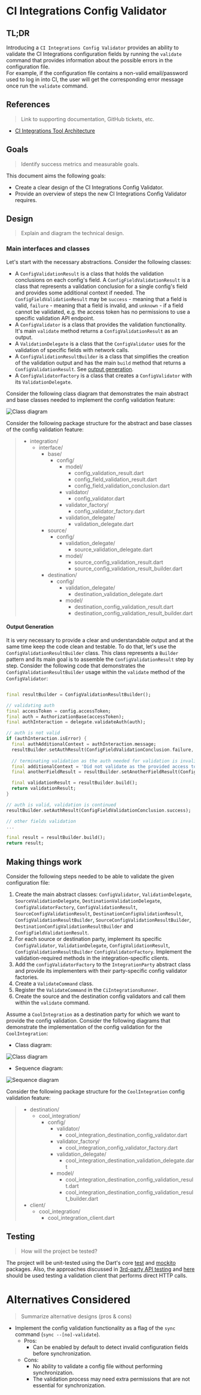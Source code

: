 # CI Integrations Config Validator

## TL;DR

Introducing a `CI Integrations Config Validator` provides an ability to validate the CI Integrations configuration fields by running the `validate` command that provides information about the possible errors in the configuration file.     
For example, if the configuration file contains a non-valid email/password used to log in into CI, the user will get the corresponding error message once run the `validate` command.

## References
> Link to supporting documentation, GitHub tickets, etc.

- [CI Integrations Tool Architecture](https://github.com/platform-platform/monorepo/blob/master/metrics/ci_integrations/docs/01_ci_integration_module_architecture.md)

## Goals
> Identify success metrics and measurable goals.

This document aims the following goals:
- Create a clear design of the CI Integrations Config Validator.
- Provide an overview of steps the new CI Integrations Config Validator requires.

## Design
> Explain and diagram the technical design.

### Main interfaces and classes

Let's start with the necessary abstractions. Consider the following classes:
- A `ConfigValidationResult` is a class that holds the validation conclusions on each config's field. A `ConfigFieldValidationResult` is a class that represents a validation conclusion for a single config's field and provides some additional context if needed. The `ConfigFieldValidationResult` may be `success` - meaning that a field is valid, `failure` - meaning that a field is invalid, and `unknown` - if a field cannot be validated, e.g. the access token has no permissions to use a specific validation API endpoint.
- A `ConfigValidator` is a class that provides the validation functionality. It's main `validate` method returns a `ConfigValidationResult` as an output.
- A `ValidationDelegate` is a class that the `ConfigValidator` uses for the validation of specific fields with network calls.
- A `ConfigValidationResultBuilder` is a class that simplifies the creation of the validation output and has the main `build` method that returns a `ConfigValidationResult`. See [output generation](#output-generation).
- A `ConfigValidatorFactory` is a class that creates a `ConfigValidator` with its `ValidationDelegate`.

Consider the following class diagram that demonstrates the main abstract and base classes needed to implement the config validation feature:

![Class diagram](http://www.plantuml.com/plantuml/proxy?cache=no&fmt=svg&src=https://github.com/platform-platform/monorepo/raw/update_config_validator_design/metrics/ci_integrations/docs/diagrams/ci_integrations_config_validator_interfaces_class_diagram.puml)

Consider the following package structure for the abstract and base classes of the config validation feature: 

> * integration/
>   * interface/
>     * base/
>       * config/
>         * model/
>           * config_validation_result.dart
>           * config_field_validation_result.dart
>           * config_field_validation_conclusion.dart
>         * validator/
>           * config_validator.dart
>         * validator_factory/
>           * config_validator_factory.dart
>         * validation_delegate/
>           * validation_delegate.dart
>     * source/
>       * config/
>         * validation_delegate/
>           * source_validation_delegate.dart
>         * model/
>           * source_config_validation_result.dart
>           * source_config_validation_result_builder.dart
>     * destination/
>       * config/
>         * validation_delegate/
>           * destination_validation_delegate.dart
>         * model/
>           * destination_config_validation_result.dart
>           * destination_config_validation_result_builder.dart


#### Output Generation

It is very necessary to provide a clear and understandable output and at the same time keep the code clean and testable. To do that, let's use the `ConfigValidationResultBuilder` class. This class represents a `Builder` pattern and its main goal is to assemble the `ConfigValidationResult` step by step. Consider the following code that demonstrates the `ConfigValidationResultBuilder` usage within the `validate` method of the `ConfigValidator`:

```dart

final resultBuilder = ConfigValidationResultBuilder();

// validating auth
final accessToken = config.accessToken;
final auth = AuthorizationBase(accessToken);
final authInteraction = delegate.validateAuth(auth);

// auth is not valid
if (authInteraction.isError) {
  final authAdditionalContext = authInteraction.message;
  resultBuilder.setAuthResult(ConfigFieldValidationConclusion.failure, authAdditionalContext);
  
  // terminating validation as the auth needed for validation is invalid
  final additionalContext = 'Did not validate as the provided access token is invalid.';
  final anotherFieldResult = resultBuilder.setAnotherFieldResult(ConfigFieldValidationConclusion.failure, additionalContext);

  final validationResult = resultBuilder.build();
  return validationResult;
}

// auth is valid, validation is continued
resultBuilder.setAuthResult(ConfigFieldValidationConclusion.success);

// other fields validation
...

final result = resultBuilder.build();
return result;

```

## Making things work

Consider the following steps needed to be able to validate the given configuration file:

1. Create the main abstract classes: `ConfigValidator`, `ValidationDelegate`, `SourceValidationDelegate`, `DestinationValidationDelegate`, `ConfigValidatorFactory`, `ConfigValidationResult`, `SourceConfigValidationResult`, `DestinationConfigValidationResult`, `ConfigValidationResultBuilder`, `SourceConfigValidationResultBuilder`, `DestinationConfigValidationResultBuilder` and `ConfigFieldValidationResult`.
2. For each source or destination party, implement its specific `ConfigValidator`, `ValidationDelegate`, `ConfigValidationResult`, `ConfigValidationResultBuilder` `ConfigValidatorFactory`. Implement the validation-required methods in the integration-specific clients.
3. Add the `configValidatorFactory` to the `IntegrationParty` abstract class and provide its implementers with their party-specific config validator factories.
4. Create a `ValidateCommand` class.
5. Register the `ValidateCommand` in the `CiIntegrationsRunner`.
6. Create the source and the destination config validators and call them within the `validate` command.

Assume a `CoolIntegration` as a destination party for which we want to provide the config validation. Consider the following diagrams that demonstrate the implementation of the config validation for the `CoolIntegration`:

- Class diagram:

![Class diagram](http://www.plantuml.com/plantuml/proxy?cache=no&fmt=svg&src=https://github.com/platform-platform/monorepo/raw/update_config_validator_design/metrics/ci_integrations/docs/diagrams/ci_integrations_config_validator_destination_class_diagram.puml)

- Sequence diagram:

![Sequence diagram](http://www.plantuml.com/plantuml/proxy?cache=no&fmt=svg&src=https://github.com/platform-platform/monorepo/raw/update_config_validator_design/metrics/ci_integrations/docs/diagrams/ci_integrations_config_validator_sequence_diagram.puml)

Consider the following package structure for the `CoolIntegration` config validation feature:

> * destination/
>   * cool_integration/
>     * config/
>       * validator/
>         * cool_integration_destination_config_validator.dart
>       * validator_factory/
>         * cool_integration_config_validator_factory.dart
>       * validation_delegate/
>         * cool_integration_destination_validation_delegate.dart
>       * model/
>         * cool_integration_destination_config_validation_result.dart
>         * cool_integration_destination_config_validation_result_builder.dart
> * client/
>   * cool_integration/
>     * cool_integration_client.dart

## Testing
> How will the project be tested?

The project will be unit-tested using the Dart's core [test](https://pub.dev/packages/test) and [mockito](https://pub.dev/packages/mockito) packages. Also, the approaches discussed in [3rd-party API testing](https://github.com/platform-platform/monorepo/blob/master/docs/03_third_party_api_testing.md) and [here](https://github.com/platform-platform/monorepo/blob/master/docs/04_mock_server.md) should be used testing a validation client that performs direct HTTP calls.

# Alternatives Considered
> Summarize alternative designs (pros & cons)

- Implement the config validation functionality as a flag of the `sync` command (`sync --[no]-validate`).
    - Pros:
        - Can be enabled by default to detect invalid configuration fields before synchronization.
    - Cons:
        - No ability to validate a config file without performing synchronization.
        - The validation process may need extra permissions that are not essential for synchronization.
